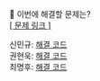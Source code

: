 👻 이번에 해결할 문제는? <br>
[[ 문제 링크 ]](https://school.programmers.co.kr/learn/courses/30/lessons/42842)

신민규: [해결 코드]() <br>
권현욱: [해결 코드]() <br>
최명후: [해결 코드]()
